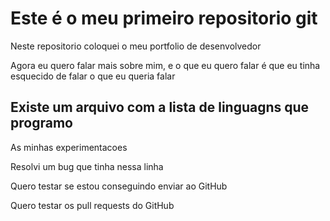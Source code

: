 # Este é o meu primeiro repositorio git

Neste repositorio coloquei o meu portfolio de desenvolvedor

Agora eu quero falar mais sobre mim, e o que eu quero falar é que
eu tinha esquecido de falar o que eu queria falar

## Existe um arquivo com a lista de linguagns que programo

As minhas experimentacoes

Resolvi um bug que tinha nessa linha

Quero testar se estou conseguindo enviar ao GitHub

Quero testar os pull requests do GitHub
